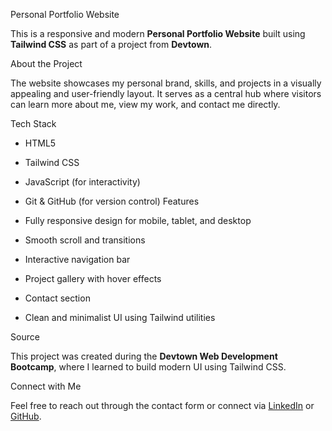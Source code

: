  Personal Portfolio Website

This is a responsive and modern **Personal Portfolio Website** built using **Tailwind CSS** as part of a project from **Devtown**.

 About the Project

The website showcases my personal brand, skills, and projects in a visually appealing and user-friendly layout. It serves as a central hub where visitors can learn more about me, view my work, and contact me directly.

 Tech Stack

- HTML5
- Tailwind CSS
- JavaScript (for interactivity)
- Git & GitHub (for version control)
 Features

- Fully responsive design for mobile, tablet, and desktop
- Smooth scroll and transitions
- Interactive navigation bar
- Project gallery with hover effects
- Contact section
- Clean and minimalist UI using Tailwind utilities

 Source

This project was created during the **Devtown Web Development Bootcamp**, where I learned to build modern UI using Tailwind CSS.



 Connect with Me

Feel free to reach out through the contact form or connect via [LinkedIn](www.linkedin.com/in/kishlay-kumar-19318a210) or [GitHub](https://github.com/beyondcode776).
